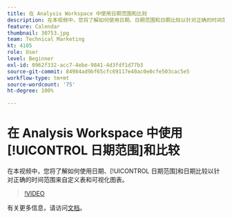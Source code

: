 ```yaml
---
title: 在 Analysis Workspace 中使用日期范围和比较
description: 在本视频中，您将了解如何使用日期、日期范围和日期比较以针对正确的时间范围来自定义表和可视化图表。
feature: Calendar
thumbnail: 30753.jpg
team: Technical Marketing
kt: 4105
role: User
level: Beginner
exl-id: 0962f332-acc7-4ebe-9841-4d3fdf1d77b3
source-git-commit: 84984ad9bf65cfc69117e40ac0e0cfe503cac5e5
workflow-type: tm+mt
source-wordcount: '75'
ht-degree: 100%

---
```


# 在 Analysis Workspace 中使用[!UICONTROL 日期范围]和比较

在本视频中，您将了解如何使用日期、[!UICONTROL 日期范围]和日期比较以针对正确的时间范围来自定义表和可视化图表。

>[!VIDEO](https://video.tv.adobe.com/v/30753/?quality=12&learn=on)

有关更多信息，请访问[文档](https://experienceleague.adobe.com/docs/analytics/analyze/analysis-workspace/components/calendar-date-ranges/calendar.html)。
